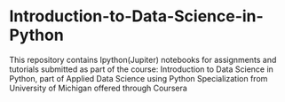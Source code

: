 # Introduction-to-Data-Science-in-Python
This repository contains Ipython(Jupiter) notebooks for assignments and tutorials submitted as part of the course: Introduction to Data Science in Python, part of Applied Data Science using Python Specialization from University of Michigan offered through Coursera
